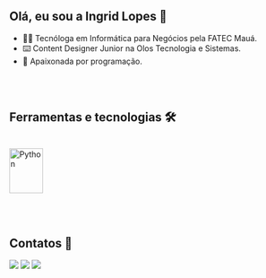 ## Olá, eu sou a Ingrid Lopes 👋

- 👩‍🎓 Tecnóloga em Informática para Negócios pela FATEC Mauá.
- ⌨️ Content Designer Junior na Olos Tecnologia e Sistemas.
- 💜 Apaixonada por programação.

<br><br>

## Ferramentas e tecnologias 🛠️

 <div style="display: inline_block"><br>
   <img align="center" alt="Python" height="80" width="60" src="https://cdn.jsdelivr.net/gh/devicons/devicon@latest/icons/python/python-original-wordmark.svg">
 </div>

<br><br>

## Contatos 📲

<div> 
 <a href="https://instagram.com/lop3sing" target="_blank"><img loading="lazy" src="https://img.shields.io/badge/-Instagram-%23E4405F?style=for-the-badge&logo=instagram&logoColor=white" target="_blank"></a>
 <a href="https://www.linkedin.com/in/lop3sing" target="_blank"><img loading="lazy" src="https://img.shields.io/badge/-LinkedIn-%230077B5?style=for-the-badge&logo=linkedin&logoColor=white" target="_blank"></a>  
 <a href = "mailto:ingrid.lopes453@gmail.com"><img loading="lazy" src="https://img.shields.io/badge/Gmail-D14836?style=for-the-badge&logo=gmail&logoColor=white" target="_blank"></a>
 <a href="https://github.com/lop3sing">
</div>

 
